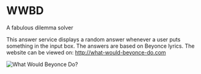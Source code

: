 WWBD
====

A fabulous dilemma solver

This answer service displays a random answer whenever a user puts something in the input box. 
The answers are based on Beyonce lyrics. The website can be viewed on: http://what-would-beyonce-do.com


![What Would Beyonce Do?](http://qrioza.nl/portfolio/img/build/projects/fullscreen/WWBD-fullscreen@2x.jpg "What Would Beyonce Do?")
